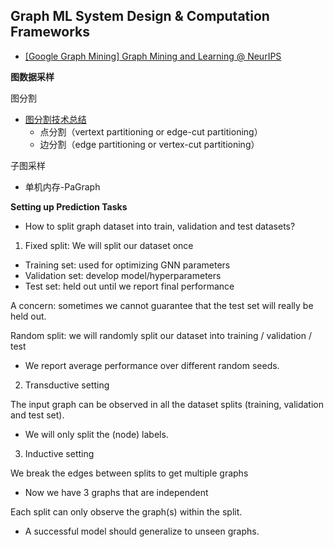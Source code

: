 ## Graph ML System Design & Computation Frameworks

- [[Google Graph Mining] Graph Mining and Learning @ NeurIPS](https://gm-neurips-2020.github.io/)



**图数据采样**

图分割
- [图分割技术总结](https://zhuanlan.zhihu.com/p/446152634)
  - 点分割（vertext partitioning or edge-cut partitioning）
  - 边分割（edge partitioning or vertex-cut partitioning）

子图采样
- 单机内存-PaGraph

**Setting up Prediction Tasks**

- How to split graph dataset into train, validation and test datasets?

1. Fixed split: We will split our dataset once
- Training set: used for optimizing GNN parameters
- Validation set: develop model/hyperparameters
- Test set: held out until we report final performance

A concern: sometimes we cannot guarantee that the test set will really be held out.

Random split: we will randomly split our dataset into training / validation / test
- We report average performance over different random seeds.

2. Transductive setting

The input graph can be observed in all the dataset splits (training, validation and test set).
-  We will only split the (node) labels.

3. Inductive setting

We break the edges between splits to get multiple graphs
- Now we have 3 graphs that are independent

Each split can only observe the graph(s) within the split.
- A successful model should generalize to unseen graphs.
